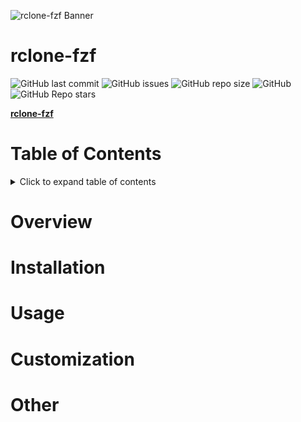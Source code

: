 ![rclone-fzf Banner](media/fzf-rclone-Banner.png)

# rclone-fzf
![GitHub last commit](https://img.shields.io/github/last-commit/ConnerWill/fzf-rclone)
![GitHub issues](https://img.shields.io/github/issues-raw/ConnerWill/rclone-fzf)
![GitHub repo size](https://img.shields.io/github/repo-size/ConnerWill/rclone-fzf)
![GitHub](https://img.shields.io/github/license/ConnerWill/rclone-fzf)
![GitHub Repo stars](https://img.shields.io/github/stars/ConnerWill/rclone-fzf?style=social)

[**rclone-fzf**](https://github.com/ConnerWill/rclone-fzf) 

# Table of Contents
<details>
  <summary>Click to expand table of contents</summary>
====================

* [rclone-fzf](#rclone-fzf)
* [Overview](#overview)
* [Installation](#installation)
* [Usage](#usage)
* [Customization](#customization)
* [Other](#other)


</details>  
  



# Overview

# Installation

# Usage

# Customization

# Other
